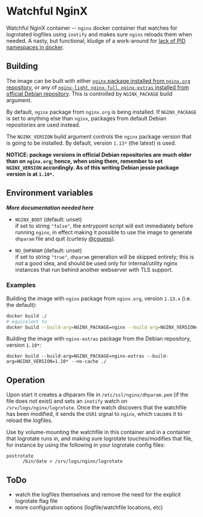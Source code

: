 # Watchful NginX

Watchful NginX container -- `nginx` docker container that watches for logrotated logfiles using `inotify` and makes sure `nginx` reloads them when needed. A nasty, but functional, kludge of a work-around for [lack of PID namespaces in docker](https://github.com/docker/docker/issues/10163).

## Building

The image can be built with either [`nginx` package installed from `nginx.org` repository](https://www.nginx.com/resources/wiki/start/topics/tutorials/install/?highlight=packages#official-debian-ubuntu-packages), or any of [`nginx-light`, `nginx-full`, `nginx-extras` installed from official Debian repository](https://wiki.debian.org/Nginx#Recap_of_the_different_modules_in_every_package_.28starting_Squeeze-Backports.29). This is controlled by `NGINX_PACKAGE` build argument.

By default, `nginx` package from `nginx.org` is being installed. If `NGINX_PACKAGE` is set to anything else than `nginx`, packages from default Debian repositories are used instead.

The `NGINX_VERSION` build argument controls the `nginx` package version that is going to be installed. By default, version `1.13*` (the latest) is used.

**NOTICE: package versions in official Debian repositories are much older than on `nginx.org`; hence, when using them, remember to set `NGINX_VERSION` accordingly. As of this writing Debian jessie package version is at `1.10*`.**

## Environment variables

***More documentation needed here***

 - `NGINX_BOOT` (default: unset)  
    if set to string `"false"`, the entrypoint script will exit immediately before running `nginx`, in effect making it possible to use the image to generate `dhparam` file and quit (curtesy [@cguess](https://twitter.com/cguess)).
    
 - `NO_DHPARAM` (default: unset)  
    if set to string `"true"`, `dhparam` generation will be skipped entirely; this is *not* a good idea, and should be used only for internal/utility nginx instances that run behind another webserver with TLS support.

### Examples

Building the image with `nginx` package from `nginx.org`, version `1.13.x` (i.e. the default):

```bash
docker build ./
# equivalent to
docker build --build-arg=NGINX_PACKAGE=nginx --build-arg=NGINX_VERSION=1.13* --no-cache ./
```

Building the image with `nginx-extras` package from the Debian repository, version `1.10*`:

```
docker build --build-arg=NGINX_PACKAGE=nginx-extras --build-arg=NGINX_VERSION=1.10* --no-cache ./
```

## Operation

Upon start it creates a dhparam file in `/etc/ssl/nginx/dhparam.pem` (if the file does not exist) and sets an `inotify` watch on `/srv/logs/nginx/logrotate`. Once the watch discovers that the watchfile has been modified, it sends the `USR1` signal to `nginx`, which causes it to reload the logfiles.

Use by volume-mounting the watchfile in this container and in a container that logrotate runs in, and making sure logrotate touches/modifies that file, for instance by using the following in your logrotate config files:

```
postrotate
      /bin/date > /srv/logs/nginx/logrotate
```

## ToDo

 - watch the logfiles themselves and remove the need for the explicit logrotate flag file
 - more configuration options (logfile/watchfile locations, etc)

